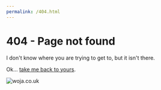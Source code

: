 ```yaml
---
permalink: /404.html
---
```

# 404 - Page not found

I don't know where you are trying to get to, but it isn't there.

Ok... [take me back to yours](http://www.woja.co.uk).

![woja.co.uk](http://www.woja.co.uk/images/woja.png)
